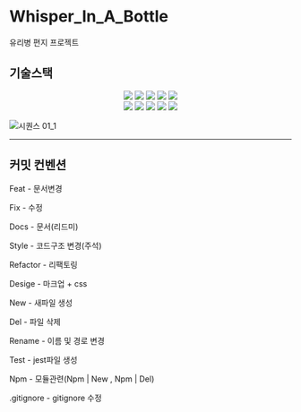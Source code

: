 # Whisper_In_A_Bottle
유리병 편지 프로젝트

## 기술스택
<div align="center">
  <img src="https://img.shields.io/badge/typescript-3178C6?style=for-the-badge&logo=typescript&logoColor=white">
  <img src="https://img.shields.io/badge/Nextjs-000000?style=for-the-badge&logo=nextdotjs&logoColor=white">
  <img src="https://img.shields.io/badge/Nestjs-E0234E?style=for-the-badge&logo=nestjs&logoColor=white">
  <img src="https://img.shields.io/badge/Jest-C21325?style=for-the-badge&logo=jest&logoColor=white">
  <img src="https://img.shields.io/badge/PostgreSQL-4169E1?style=for-the-badge&logo=postgresql&logoColor=white">
</div>
<div align="center">
  <img src="https://img.shields.io/badge/Threejs-000000?style=for-the-badge&logo=threedotjs&logoColor=white">
  <img src="https://img.shields.io/badge/Express-000000?style=for-the-badge&logo=express&logoColor=white">
  <img src="https://img.shields.io/badge/Nodejs-5FA04E?style=for-the-badge&logo=nodedotjs&logoColor=white">
  <img src="https://img.shields.io/badge/Socket.io-010101?style=for-the-badge&logo=socketdotio&logoColor=white">
  <img src="https://img.shields.io/badge/React-61DAFB?style=for-the-badge&logo=React&logoColor=white">
</div>

![시퀀스 01_1](https://github.com/naviadev/Whisper_In_A_Bottle/assets/165625160/cc303085-4ab9-40ce-8adb-3e2a3c0109a7)

---

## 커밋 컨벤션 
Feat - 문서변경

Fix - 수정

Docs - 문서(리드미)

Style - 코드구조 변경(주석)

Refactor - 리팩토링

Desige - 마크업 + css

New - 새파일 생성

Del - 파일 삭제

Rename - 이름 및 경로 변경

Test - jest파일 생성

Npm - 모듈관련(Npm | New , Npm | Del)

.gitignore - gitignore 수정



